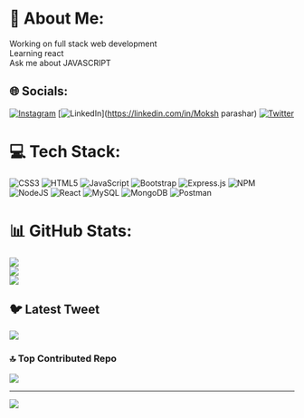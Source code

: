 # 💫 About Me:
Working on full stack web development<br>Learning react<br>Ask me about JAVASCRIPT


## 🌐 Socials:
[![Instagram](https://img.shields.io/badge/Instagram-%23E4405F.svg?logo=Instagram&logoColor=white)](https://instagram.com/i_ammoksh) [![LinkedIn](https://img.shields.io/badge/LinkedIn-%230077B5.svg?logo=linkedin&logoColor=white)](https://linkedin.com/in/Moksh parashar) [![Twitter](https://img.shields.io/badge/Twitter-%231DA1F2.svg?logo=Twitter&logoColor=white)](https://twitter.com/@ParasharMoksh) 

# 💻 Tech Stack:
![CSS3](https://img.shields.io/badge/css3-%231572B6.svg?style=plastic&logo=css3&logoColor=white) ![HTML5](https://img.shields.io/badge/html5-%23E34F26.svg?style=plastic&logo=html5&logoColor=white) ![JavaScript](https://img.shields.io/badge/javascript-%23323330.svg?style=plastic&logo=javascript&logoColor=%23F7DF1E) ![Bootstrap](https://img.shields.io/badge/bootstrap-%23563D7C.svg?style=plastic&logo=bootstrap&logoColor=white) ![Express.js](https://img.shields.io/badge/express.js-%23404d59.svg?style=plastic&logo=express&logoColor=%2361DAFB) ![NPM](https://img.shields.io/badge/NPM-%23000000.svg?style=plastic&logo=npm&logoColor=white) ![NodeJS](https://img.shields.io/badge/node.js-6DA55F?style=plastic&logo=node.js&logoColor=white) ![React](https://img.shields.io/badge/react-%2320232a.svg?style=plastic&logo=react&logoColor=%2361DAFB) ![MySQL](https://img.shields.io/badge/mysql-%2300f.svg?style=plastic&logo=mysql&logoColor=white) ![MongoDB](https://img.shields.io/badge/MongoDB-%234ea94b.svg?style=plastic&logo=mongodb&logoColor=white) ![Postman](https://img.shields.io/badge/Postman-FF6C37?style=plastic&logo=postman&logoColor=white)
# 📊 GitHub Stats:
![](https://github-readme-stats.vercel.app/api?username=Mokshparashar&theme=algolia&hide_border=true&include_all_commits=false&count_private=false)<br/>
![](https://github-readme-streak-stats.herokuapp.com/?user=Mokshparashar&theme=algolia&hide_border=true)<br/>
![](https://github-readme-stats.vercel.app/api/top-langs/?username=Mokshparashar&theme=algolia&hide_border=true&include_all_commits=false&count_private=false&layout=compact)

## 🐦 Latest Tweet
[![](https://gtce.itsvg.in/api?username=@ParasharMoksh)](https://github.com/VishwaGauravIn/github-twitter-card-embed)

### 🔝 Top Contributed Repo
![](https://github-contributor-stats.vercel.app/api?username=Mokshparashar&limit=5&theme=dark&combine_all_yearly_contributions=true)

---
[![](https://visitcount.itsvg.in/api?id=Mokshparashar&icon=0&color=0)](https://visitcount.itsvg.in)

<!-- Proudly created with GPRM ( https://gprm.itsvg.in ) -->
